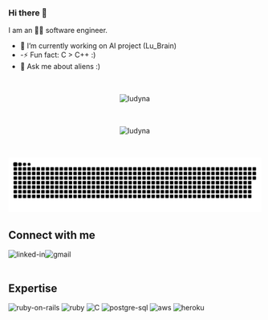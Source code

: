 ### Hi there 👋

I am an 👨‍💻 software engineer.

- 🔭 I’m currently working on AI project (Lu_Brain)
- -⚡ Fun fact: C > C++ :)
- 💬 Ask me about aliens :)

<br>
<div align="center">
  <p align="center">
    <img align="center" src="https://github-readme-stats.vercel.app/api?username=ludyna&show_icons=true&theme=github_dark&count_private=true" alt="ludyna" />
  </p>
  <br>
  <p align="center">
    <img align="center" src="https://github-readme-stats.vercel.app/api/top-langs/?username=ludyna&layout=compact&theme=github_dark" alt="ludyna"/>
  </p>
  <br>

![](github-contribution-grid-snake.svg)

</div>

## Connect with me

[<img align="left" alt="linked-in" src="https://img.shields.io/badge/linkedin-%230077B5.svg?&style=for-the-badge&logo=linkedin&logoColor=white" />](https://www.linkedin.com/in/oleh-novosad-5187611bb/)
[<img align="left" alt="gmail" src="https://img.shields.io/badge/Gmail-D14836?style=for-the-badge&logo=gmail&logoColor=white" />](oleh.novosad@gmail.com)

<br>
<br>

## Expertise

<div>
<img align="justify" alt="ruby-on-rails" src="https://img.shields.io/badge/Ruby_on_Rails-CC0000?style=for-the-badge&logo=ruby-on-rails&logoColor=white" />
<img align="justify" alt="ruby" src="https://img.shields.io/badge/Ruby-CC342D?style=for-the-badge&logo=ruby&logoColor=white" />
<img align="justify" alt="C" src="https://img.shields.io/badge/gcc-CC342D?style=for-the-badge&logo=c&logoColor=white" />
<img align="justify" alt="postgre-sql" src="https://img.shields.io/badge/PostgreSQL-316192?style=for-the-badge&logo=postgresql&logoColor=white" />
<img align="justify" alt="aws" src="https://img.shields.io/badge/Amazon%20AWS-%23232F3E?logo=amazon-aws&logoColor=white&style=for-the-badge" />
<img align="justify" alt="heroku" src="https://img.shields.io/badge/Heroku-430098?style=for-the-badge&logo=heroku&logoColor=white" />
</div>

<!--
**ludyna/ludyna** is a ✨ _special_ ✨ repository because its `README.md` (this file) appears on your GitHub profile.

Here are some ideas to get you started:

- 🔭 I’m currently working on ...
- 🌱 I’m currently learning ...
- 👯 I’m looking to collaborate on ...
- 🤔 I’m looking for help with ...
- 💬 Ask me about ...
- 📫 How to reach me: ...
- 😄 Pronouns: ...
- ⚡ Fun fact: ...
-->


